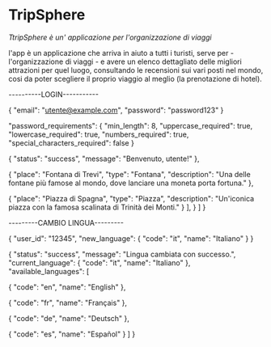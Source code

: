 # TripSphere

*TtripSphere è un' applicazione per l'organizzazione di viaggi* 

l'app è un applicazione che arriva in aiuto a tutti i turisti, serve per - l'organizzazione di viaggi - e avere un elenco dettagliato delle migliori attrazioni per quel luogo, consultando le recensioni sui vari posti nel mondo, cosi da poter scegliere il proprio viaggio al meglio (la prenotazione di hotel).

----------LOGIN-----------

{ "email": "utente@example.com", "password": "password123" }

"password_requirements": 
{ 
  "min_length": 8, 
  "uppercase_required": true, 
  "lowercase_required": true, 
  "numbers_required": true, 
  "special_characters_required": false 
  }

{ 
"status": "success", "message": "Benvenuto, utente!"
},

{
  "place": "Fontana di Trevi",
  "type": "Fontana",
  "description": "Una delle fontane più famose al mondo, dove lanciare una moneta porta fortuna."
},

{
  "place": "Piazza di Spagna",
  "type": "Piazza",
  "description": "Un'iconica piazza con la famosa scalinata di Trinità dei Monti."
}
], 
} 
] 
}

---------CAMBIO LINGUA--------- 

{ "user_id": "12345", "new_language": { "code": "it", "name": "Italiano" } }

{ "status": "success", "message": "Lingua cambiata con successo.", "current_language": { "code": "it", "name": "Italiano" }, "available_languages": [

{
  "code": "en",
  "name": "English"
},

{
  "code": "fr",
  "name": "Français"
},

{
  "code": "de",
  "name": "Deutsch"
},

{
  "code": "es",
  "name": "Español"
}
] }

